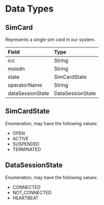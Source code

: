 # Data Types

## SimCard

Represents a single sim card in our system.

| Field            | Type             |
| :--------------- | :--------------- |
| icc              | String           |
| msisdn           | String           |
| state            | SimCardState     |
| operatorName     | String           |
| dataSessionState | DataSessionState |

## SimCardState

Enumeration, may have the following values:

* OPEN
* ACTIVE
* SUSPENDED
* TERMINATED

## DataSessionState

Enumeration, may have the following values:

* CONNECTED
* NOT_CONNECTED
* HEARTBEAT
